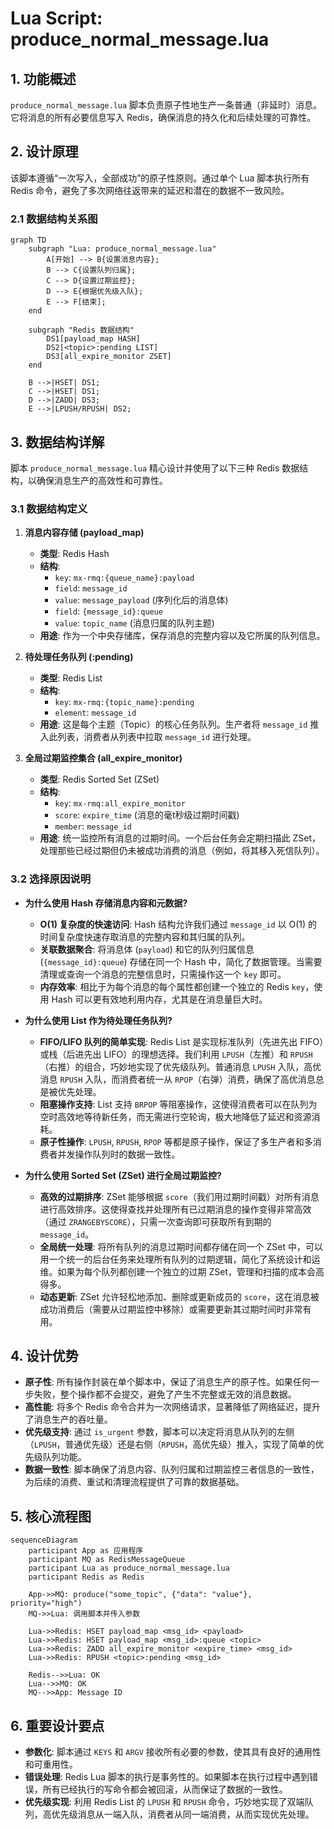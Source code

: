 # Lua Script: produce_normal_message.lua

## 1. 功能概述

`produce_normal_message.lua` 脚本负责原子性地生产一条普通（非延时）消息。它将消息的所有必要信息写入 Redis，确保消息的持久化和后续处理的可靠性。

## 2. 设计原理

该脚本遵循“一次写入，全部成功”的原子性原则。通过单个 Lua 脚本执行所有 Redis 命令，避免了多次网络往返带来的延迟和潜在的数据不一致风险。

### 2.1 数据结构关系图

```mermaid
graph TD
    subgraph "Lua: produce_normal_message.lua"
        A[开始] --> B{设置消息内容};
        B --> C{设置队列归属};
        C --> D{设置过期监控};
        D --> E{根据优先级入队};
        E --> F[结束];
    end

    subgraph "Redis 数据结构"
        DS1[payload_map HASH]
        DS2[<topic>:pending LIST]
        DS3[all_expire_monitor ZSET]
    end

    B -->|HSET| DS1;
    C -->|HSET| DS1;
    D -->|ZADD| DS3;
    E -->|LPUSH/RPUSH| DS2;
```

## 3. 数据结构详解

脚本 `produce_normal_message.lua` 精心设计并使用了以下三种 Redis 数据结构，以确保消息生产的高效性和可靠性。

### 3.1 数据结构定义

1.  **消息内容存储 (payload_map)**
    *   **类型**: Redis Hash
    *   **结构**:
        *   `key`: `mx-rmq:{queue_name}:payload`
        *   `field`: `message_id`
        *   `value`: `message_payload` (序列化后的消息体)
        *   `field`: `{message_id}:queue`
        *   `value`: `topic_name` (消息归属的队列主题)
    *   **用途**: 作为一个中央存储库，保存消息的完整内容以及它所属的队列信息。

2.  **待处理任务队列 (<topic>:pending)**
    *   **类型**: Redis List
    *   **结构**:
        *   `key`: `mx-rmq:{topic_name}:pending`
        *   `element`: `message_id`
    *   **用途**: 这是每个主题（Topic）的核心任务队列。生产者将 `message_id` 推入此列表，消费者从列表中拉取 `message_id` 进行处理。

3.  **全局过期监控集合 (all_expire_monitor)**
    *   **类型**: Redis Sorted Set (ZSet)
    *   **结构**:
        *   `key`: `mx-rmq:all_expire_monitor`
        *   `score`: `expire_time` (消息的毫t秒级过期时间戳)
        *   `member`: `message_id`
    *   **用途**: 统一监控所有消息的过期时间。一个后台任务会定期扫描此 ZSet，处理那些已经过期但仍未被成功消费的消息（例如，将其移入死信队列）。

### 3.2 选择原因说明

*   **为什么使用 Hash 存储消息内容和元数据?**
    *   **O(1) 复杂度的快速访问**: Hash 结构允许我们通过 `message_id` 以 O(1) 的时间复杂度快速存取消息的完整内容和其归属的队列。
    *   **关联数据聚合**: 将消息体 (`payload`) 和它的队列归属信息 (`{message_id}:queue`) 存储在同一个 Hash 中，简化了数据管理。当需要清理或查询一个消息的完整信息时，只需操作这一个 `key` 即可。
    *   **内存效率**: 相比于为每个消息的每个属性都创建一个独立的 Redis `key`，使用 Hash 可以更有效地利用内存，尤其是在消息量巨大时。

*   **为什么使用 List 作为待处理任务队列?**
    *   **FIFO/LIFO 队列的简单实现**: Redis List 是实现标准队列（先进先出 FIFO）或栈（后进先出 LIFO）的理想选择。我们利用 `LPUSH`（左推）和 `RPUSH`（右推）的组合，巧妙地实现了优先级队列。普通消息 `LPUSH` 入队，高优消息 `RPUSH` 入队，而消费者统一从 `RPOP`（右弹）消费，确保了高优消息总是被优先处理。
    *   **阻塞操作支持**: List 支持 `BRPOP` 等阻塞操作，这使得消费者可以在队列为空时高效地等待新任务，而无需进行空轮询，极大地降低了延迟和资源消耗。
    *   **原子性操作**: `LPUSH`, `RPUSH`, `RPOP` 等都是原子操作，保证了多生产者和多消费者并发操作队列时的数据一致性。

*   **为什么使用 Sorted Set (ZSet) 进行全局过期监控?**
    *   **高效的过期排序**: ZSet 能够根据 `score`（我们用过期时间戳）对所有消息进行高效排序。这使得查找并处理所有已过期消息的操作变得非常高效（通过 `ZRANGEBYSCORE`），只需一次查询即可获取所有到期的 `message_id`。
    *   **全局统一处理**: 将所有队列的消息过期时间都存储在同一个 ZSet 中，可以用一个统一的后台任务来处理所有队列的过期逻辑，简化了系统设计和运维。如果为每个队列都创建一个独立的过期 ZSet，管理和扫描的成本会高得多。
    *   **动态更新**: ZSet 允许轻松地添加、删除或更新成员的 `score`，这在消息被成功消费后（需要从过期监控中移除）或需要更新其过期时间时非常有用。

## 4. 设计优势

- **原子性**: 所有操作封装在单个脚本中，保证了消息生产的原子性。如果任何一步失败，整个操作都不会提交，避免了产生不完整或无效的消息数据。
- **高性能**: 将多个 Redis 命令合并为一次网络请求，显著降低了网络延迟，提升了消息生产的吞吐量。
- **优先级支持**: 通过 `is_urgent` 参数，脚本可以决定将消息从队列的左侧（`LPUSH`，普通优先级）还是右侧（`RPUSH`，高优先级）推入，实现了简单的优先级队列功能。
- **数据一致性**: 脚本确保了消息内容、队列归属和过期监控三者信息的一致性，为后续的消费、重试和清理流程提供了可靠的数据基础。

## 5. 核心流程图

```mermaid
sequenceDiagram
    participant App as 应用程序
    participant MQ as RedisMessageQueue
    participant Lua as produce_normal_message.lua
    participant Redis as Redis

    App->>MQ: produce("some_topic", {"data": "value"}, priority="high")
    MQ->>Lua: 调用脚本并传入参数
    
    Lua->>Redis: HSET payload_map <msg_id> <payload>
    Lua->>Redis: HSET payload_map <msg_id>:queue <topic>
    Lua->>Redis: ZADD all_expire_monitor <expire_time> <msg_id>
    Lua->>Redis: RPUSH <topic>:pending <msg_id>
    
    Redis-->>Lua: OK
    Lua-->>MQ: OK
    MQ-->>App: Message ID
```

## 6. 重要设计要点

- **参数化**: 脚本通过 `KEYS` 和 `ARGV` 接收所有必要的参数，使其具有良好的通用性和可重用性。
- **错误处理**: Redis Lua 脚本的执行是事务性的。如果脚本在执行过程中遇到错误，所有已经执行的写命令都会被回滚，从而保证了数据的一致性。
- **优先级实现**: 利用 Redis List 的 `LPUSH` 和 `RPUSH` 命令，巧妙地实现了双端队列，高优先级消息从一端入队，消费者从同一端消费，从而实现优先处理。
